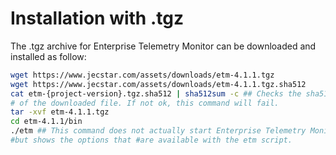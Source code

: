 # Installation with .tgz
The .tgz archive for Enterprise Telemetry Monitor can be downloaded and installed as follow:

```bash
wget https://www.jecstar.com/assets/downloads/etm-4.1.1.tgz
wget https://www.jecstar.com/assets/downloads/etm-4.1.1.tgz.sha512
cat etm-{project-version}.tgz.sha512 | sha512sum -c ## Checks the sha512 hash 
# of the downloaded file. If not ok, this command will fail.
tar -xvf etm-4.1.1.tgz
cd etm-4.1.1/bin
./etm ## This command does not actually start Enterprise Telemetry Monitor
#but shows the options that #are available with the etm script.
```